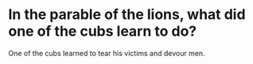 # In the parable of the lions, what did one of the cubs learn to do?

One of the cubs learned to tear his victims and devour men.
